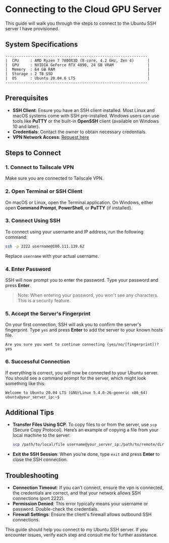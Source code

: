 # Connecting to the Cloud GPU Server

This guide will walk you through the steps to connect to the Ubuntu SSH server I have provisioned.

## System Specifications
```
---------------------------------------------------------------
|  CPU     : AMD Ryzen 7 7800X3D (8-core, 4.2 GHz, Zen 4)      |
|  GPU     : NVIDIA GeForce RTX 4090, 24 GB VRAM               |
|  Memory  : 64 GB RAM                                         |
|  Storage : 2 TB SSD                                          |
|  OS      : Ubuntu 20.04.6 LTS                                |
---------------------------------------------------------------
```

## Prerequisites

- **SSH Client**: Ensure you have an SSH client installed. Most Linux and macOS systems come with SSH pre-installed. Windows users can use tools like **PuTTY** or the built-in **OpenSSH** client (available on Windows 10 and later).
- **Credentials**: Contact the owner to obtain necessary credentials.
- **VPN Network Access**: [Request here](https://login.tailscale.com/uinv/i05bd69e23b391775)

## Steps to Connect

### 1. Connect to Tailscale VPN

Make sure you are connected to Tailscale VPN.

### 2. Open Terminal or SSH Client

On macOS or Linux, open the Terminal application. On Windows, either open **Command Prompt**, **PowerShell**, or **PuTTY** (if installed).

### 3. Connect Using SSH

To connect using your username and IP address, run the following command:

```bash
ssh -p 2222 username@100.111.139.62
```

Replace `username` with your actual username.

### 4. Enter Password

SSH will now prompt you to enter the password. Type your password and press **Enter**.

> Note: When entering your password, you won't see any characters. This is a security feature.

### 5. Accept the Server's Fingerprint

On your first connection, SSH will ask you to confirm the server's fingerprint. Type `yes` and press **Enter** to add the server to your known hosts file.

```plaintext
Are you sure you want to continue connecting (yes/no/[fingerprint])? yes
```

### 6. Successful Connection

If everything is correct, you will now be connected to your Ubuntu server. You should see a command prompt for the server, which might look something like this:

```plaintext
Welcome to Ubuntu 20.04 LTS (GNU/Linux 5.4.0-26-generic x86_64)
ubuntu@your_server_ip:~$
```

## Additional Tips

- **Transfer Files Using SCP**: To copy files to or from the server, use `scp` (Secure Copy Protocol). Here’s an example of copying a file from your local machine to the server:

  ```bash
  scp /path/to/local/file username@your_server_ip:/path/to/remote/directory
  ```

- **Exit the SSH Session**: When you’re done, type `exit` and press **Enter** to close the SSH connection.

## Troubleshooting

- **Connection Timeout**: If you can’t connect, ensure the vpn is connected, the credentials are correct, and that your network allows SSH connections (port 2222).
- **Permission Denied**: This error typically means your username or password. Double-check the credentials.
- **Firewall Settings**: Ensure the client's firewall allows outbound SSH connections.

This guide should help you connect to my Ubuntu SSH server. If you encounter issues, verify each step and consult me for further assistance.
